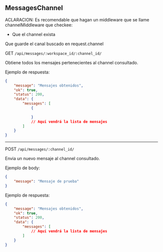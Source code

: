 ## MessagesChannel

ACLARACION:
Es recomendable que hagan un middleware que se llame channelMiddleware que checkee:
- Que el channel exista

Que guarde el canal buscado en request.channel



GET `/api/messages/:workspace_id/:channel_id/`

Obtiene todos los mensajes pertenecientes al channel consultado.

Ejemplo de respuesta:
```json
{
    "message": "Mensajes obtenidos",
    "ok": true,
    "status": 200,
    "data": {
        "messages": [
            {
                
            }
            // Aquí vendrá la lista de mensajes
        ]
    }
}
```
---------------------------------------------------------------------------------------------------------

POST `/api/messages/:channel_id/`

Envia un nuevo mensaje al channel consultado.

Ejemplo de body:
```json
{
    "message": "Mensaje de prueba"
}
```

Ejemplo de respuesta:
```json
{
    "message": "Mensajes obtenidos",
    "ok": true,
    "status": 200,
    "data": {
        "messages": [
            // Aquí vendrá la lista de mensajes
        ]
    }
}
```